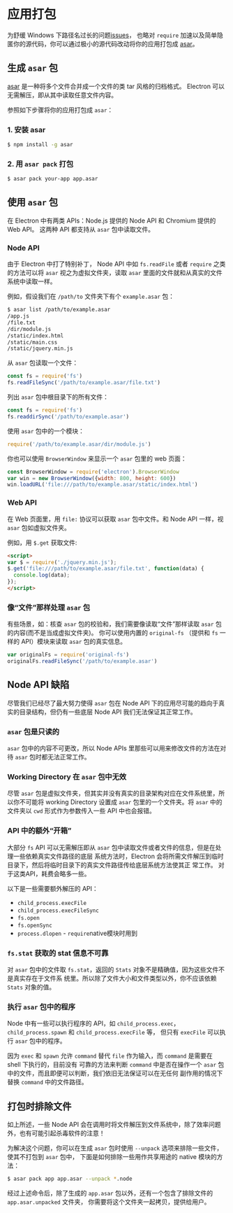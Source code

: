 # 应用打包

为舒缓 Windows 下路径名过长的问题[issues](https://github.com/joyent/node/issues/6960)，
也略对 `require` 加速以及简单隐匿你的源代码，你可以通过极小的源代码改动将你的应用打包成 [asar][asar]。

## 生成 `asar` 包

[asar][asar] 是一种将多个文件合并成一个文件的类 tar 风格的归档格式。
Electron 可以无需解压，即从其中读取任意文件内容。

参照如下步骤将你的应用打包成 `asar`：

### 1. 安装 asar

```bash
$ npm install -g asar
```

### 2. 用 `asar pack` 打包

```bash
$ asar pack your-app app.asar
```

## 使用 `asar` 包

在 Electron 中有两类 APIs：Node.js 提供的 Node API 和 Chromium 提供的 Web API。
这两种 API 都支持从 `asar` 包中读取文件。

### Node API

由于 Electron 中打了特别补丁， Node API 中如 `fs.readFile` 或者 `require` 之类
的方法可以将 `asar` 视之为虚拟文件夹，读取 `asar` 里面的文件就和从真实的文件系统中读取一样。

例如，假设我们在 `/path/to` 文件夹下有个 `example.asar` 包：

```bash
$ asar list /path/to/example.asar
/app.js
/file.txt
/dir/module.js
/static/index.html
/static/main.css
/static/jquery.min.js
```

从 `asar` 包读取一个文件：

```javascript
const fs = require('fs')
fs.readFileSync('/path/to/example.asar/file.txt')
```

列出 `asar` 包中根目录下的所有文件：

```javascript
const fs = require('fs')
fs.readdirSync('/path/to/example.asar')
```

使用 `asar` 包中的一个模块：

```javascript
require('/path/to/example.asar/dir/module.js')
```

你也可以使用 `BrowserWindow` 来显示一个 `asar` 包里的 web 页面：

```javascript
const BrowserWindow = require('electron').BrowserWindow
var win = new BrowserWindow({width: 800, height: 600})
win.loadURL('file:///path/to/example.asar/static/index.html')
```

### Web API

在 Web 页面里，用 `file:` 协议可以获取 `asar` 包中文件。和 Node API 一样，视 `asar` 包如虚拟文件夹。

例如，用 `$.get` 获取文件:

```html
<script>
var $ = require('./jquery.min.js');
$.get('file:///path/to/example.asar/file.txt', function(data) {
  console.log(data);
});
</script>
```

### 像“文件”那样处理 `asar` 包

有些场景，如：核查 `asar` 包的校验和，我们需要像读取“文件”那样读取 `asar` 包的内容(而不是当成虚拟文件夹)。
你可以使用内置的 `original-fs` （提供和 `fs` 一样的 API）模块来读取 `asar` 包的真实信息。

```javascript
var originalFs = require('original-fs')
originalFs.readFileSync('/path/to/example.asar')
```

## Node API 缺陷

尽管我们已经尽了最大努力使得 `asar` 包在 Node API 下的应用尽可能的趋向于真实的目录结构，但仍有一些底层 Node API 我们无法保证其正常工作。

### `asar` 包是只读的

`asar` 包中的内容不可更改，所以 Node APIs 里那些可以用来修改文件的方法在对待 `asar` 包时都无法正常工作。

### Working Directory 在 `asar` 包中无效

尽管 `asar` 包是虚拟文件夹，但其实并没有真实的目录架构对应在文件系统里，所以你不可能将 working Directory 
设置成 `asar` 包里的一个文件夹。将 `asar` 中的文件夹以 `cwd` 形式作为参数传入一些 API 中也会报错。

### API 中的额外“开箱”

大部分 `fs` API 可以无需解压即从 `asar` 包中读取文件或者文件的信息，但是在处理一些依赖真实文件路径的底层
系统方法时，Electron 会将所需文件解压到临时目录下，然后将临时目录下的真实文件路径传给底层系统方法使其正
常工作。 对于这类API，耗费会略多一些。

以下是一些需要额外解压的 API：

* `child_process.execFile`
* `child_process.execFileSync`
* `fs.open`
* `fs.openSync`
* `process.dlopen` - `require`native模块时用到

### `fs.stat` 获取的 stat 信息不可靠

对 `asar` 包中的文件取 `fs.stat`，返回的 `Stats` 对象不是精确值，因为这些文件不是真实存在于文件系
统里。所以除了文件大小和文件类型以外，你不应该依赖 `Stats` 对象的值。

### 执行 `asar` 包中的程序

Node 中有一些可以执行程序的 API，如 `child_process.exec`，`child_process.spawn` 和 `child_process.execFile` 等，
但只有 `execFile` 可以执行 `asar` 包中的程序。

因为 `exec` 和 `spawn` 允许 `command` 替代 `file` 作为输入，而 `command` 是需要在 shell 下执行的，目前没有
可靠的方法来判断 `command` 中是否在操作一个 `asar` 包中的文件，而且即便可以判断，我们依旧无法保证可以在无任何
副作用的情况下替换 `command` 中的文件路径。

## 打包时排除文件

如上所述，一些 Node API 会在调用时将文件解压到文件系统中，除了效率问题外，也有可能引起杀毒软件的注意！

为解决这个问题，你可以在生成 `asar` 包时使用 `--unpack` 选项来排除一些文件，使其不打包到 `asar` 包中，
下面是如何排除一些用作共享用途的 native 模块的方法：

```bash
$ asar pack app app.asar --unpack *.node
```

经过上述命令后，除了生成的 `app.asar` 包以外，还有一个包含了排除文件的 `app.asar.unpacked` 文件夹，
你需要将这个文件夹一起拷贝，提供给用户。

[asar]: https://github.com/atom/asar
